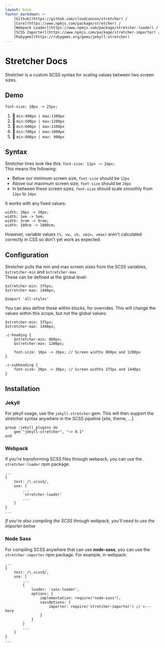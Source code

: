 ```yaml
---
layout: base
footer_markdown: >-
    [Github](https://github.com/cloudcannon/stretcher) /
    [Core](https://www.npmjs.com/package/stretcher) /
    [Webpack Loader](https://www.npmjs.com/package/stretcher-loader) /
    [SCSS Importer](https://www.npmjs.com/package/stretcher-importer) /
    [Rubygem](https://rubygems.org/gems/jekyll-stretcher)
---
```


# Stretcher Docs
Stretcher is a custom SCSS syntax for scaling values between two screen sizes.

## Demo
`font-size: 10px -> 25px;`
1. 🕺 `min:400px | max:1300px`
2. 🕺 `min:500px | max:1200px`
3. 🕺 `min:600px | max:1100px`
4. 🕺 `min:700px | max:1000px`
5. 🕺 `min:800px | max: 900px`

## Syntax
Stretcher lines look like this: `font-size: 12px -> 24px;`  
This means the following: 
- Below our minimum screen size, `font-size` should be `12px`
- Above our maximum screen size, `font-size` should be `24px`
- In between these screen sizes, `font-size` should scale smoothly from `12px` to `24px`

It works with any fixed values:
```
width: 10px -> 20px;
width: 1em -> 5em;
width: 3rem -> 9rem;
width: 100cm -> 1000cm;
```

However, variable values `(%, vw, vh, vmin, vmax)` aren't calculated correctly in CSS so don't yet work as expected.

## Configuration
Stretcher pulls the min and max screen sizes from the SCSS variables, `$stretcher-min` and `$stretcher-max`  
These can be defined at the global level:  
```
$stretcher-min: 375px;
$stretcher-max: 1440px;

@import 'all-styles'
```

You can also define these within blocks, for overrides. This will change the values within this scope, but not the global values:
```
$stretcher-min: 375px;
$stretcher-max: 1440px;

.c-heading {
    $stretcher-min: 800px;
    $stretcher-max: 1200px;

    font-size: 10px -> 20px; // Screen widths 800px and 1200px
}

.c-subheading {
    font-size: 20px -> 30px; // Screen widths 375px and 1440px
}
```


## Installation

### Jekyll
For jekyll usage, use the `jekyll-stretcher` gem. This will then support the stretcher syntax anywhere in the SCSS pipeline [site, theme, ...]
```
group :jekyll_plugins do
    gem "jekyll-stretcher", "~> 0.1"
end
```

### Webpack
If you're transforming SCSS files through webpack, you can use the `stretcher-loader` npm package.
```
...
{
    test: /\.scss$/,
    use: [
        ...
        'stretcher-loader'
        ...
    ]
}
...
```
*If you're also compiling the SCSS through webpack, you'll need to use the importer below*

### Node Sass
For compiling SCSS anywhere that can use **node-sass**, you can use the `stretcher-importer` npm package. For example, in webpack:
```
...
{
    test: /\.scss$/,
    use: [
        ...
        {
            loader: 'sass-loader',
            options: {
                implementation: require("node-sass"),
                sassOptions: {
                    importer: require('stretcher-importer') // <--- here
                }
            }
        }
        ...
    ]
}
...
```


